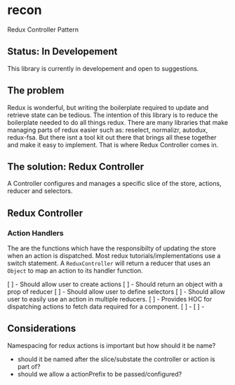 # recon
Redux Controller Pattern

## Status: In Developement
This library is currently in developement and open to suggestions.

## The problem
Redux is wonderful, but writing the boilerplate required to update and retrieve state can be tedious.
The intention of this library is to reduce the boilerplate needed to do all things redux.
There are many libraries that make managing parts of redux easier such as: reselect, normalizr, autodux, redux-fsa.
But there isnt a tool kit out there that brings all these together and make it easy to implement.
That is where Redux Controller comes in. 

## The solution: Redux Controller
A Controller configures and manages a specific slice of the store, actions, reducer and selectors.

## Redux Controller

### Action Handlers
The are the functions which have the responsibilty of updating the store when an action is dispatched. Most redux tutorials/implementations use a switch statement. A `ReduxController` will return a reducer that uses an `Object` to map an action to its handler function. 

[ ] - Should allow user to create actions
[ ] - Should return an object with a prop of reducer
[ ] - Should allow user to define selectors 
[ ] - Should allow user to easily use an action in multiple reducers.
[ ] - Provides HOC for dispatching actions to fetch data required for a component.
[ ] - 
[ ] - 

## Considerations

Namespacing for redux actions is important but how should it be name?
- should it be named after the slice/substate the controller or action is part of?
- should we allow a actionPrefix to be passed/configured?
